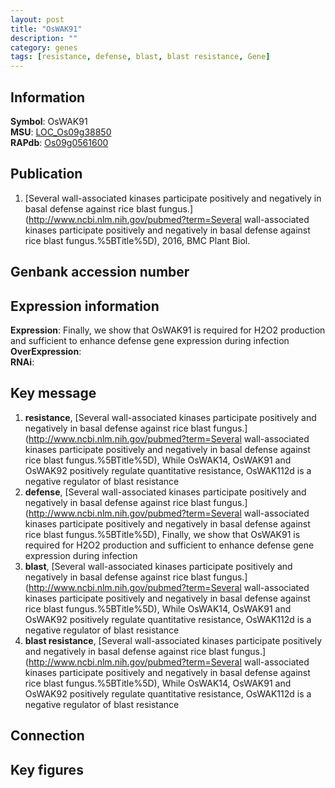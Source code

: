 ```yaml
---
layout: post
title: "OsWAK91"
description: ""
category: genes
tags: [resistance, defense, blast, blast resistance, Gene]
---
```


## Information
__Symbol__: OsWAK91  
__MSU__: [LOC_Os09g38850](http://rice.plantbiology.msu.edu/cgi-bin/ORF_infopage.cgi?orf=LOC_Os09g38850)  
__RAPdb__: [Os09g0561600](http://rapdb.dna.affrc.go.jp/viewer/gbrowse_details/irgsp1?name=Os09g0561600)  

## Publication
1. [Several wall-associated kinases participate positively and negatively in basal defense against rice blast fungus.](http://www.ncbi.nlm.nih.gov/pubmed?term=Several wall-associated kinases participate positively and negatively in basal defense against rice blast fungus.%5BTitle%5D), 2016, BMC Plant Biol.

## Genbank accession number

## Expression information
__Expression__: Finally, we show that OsWAK91 is required for H2O2 production and sufficient to enhance defense gene expression during infection  
__OverExpression__:  
__RNAi__:  

## Key message
1. __resistance__, [Several wall-associated kinases participate positively and negatively in basal defense against rice blast fungus.](http://www.ncbi.nlm.nih.gov/pubmed?term=Several wall-associated kinases participate positively and negatively in basal defense against rice blast fungus.%5BTitle%5D),  While OsWAK14, OsWAK91 and OsWAK92 positively regulate quantitative resistance, OsWAK112d is a negative regulator of blast resistance
2. __defense__, [Several wall-associated kinases participate positively and negatively in basal defense against rice blast fungus.](http://www.ncbi.nlm.nih.gov/pubmed?term=Several wall-associated kinases participate positively and negatively in basal defense against rice blast fungus.%5BTitle%5D),  Finally, we show that OsWAK91 is required for H2O2 production and sufficient to enhance defense gene expression during infection
3. __blast__, [Several wall-associated kinases participate positively and negatively in basal defense against rice blast fungus.](http://www.ncbi.nlm.nih.gov/pubmed?term=Several wall-associated kinases participate positively and negatively in basal defense against rice blast fungus.%5BTitle%5D),  While OsWAK14, OsWAK91 and OsWAK92 positively regulate quantitative resistance, OsWAK112d is a negative regulator of blast resistance
4. __blast resistance__, [Several wall-associated kinases participate positively and negatively in basal defense against rice blast fungus.](http://www.ncbi.nlm.nih.gov/pubmed?term=Several wall-associated kinases participate positively and negatively in basal defense against rice blast fungus.%5BTitle%5D),  While OsWAK14, OsWAK91 and OsWAK92 positively regulate quantitative resistance, OsWAK112d is a negative regulator of blast resistance

## Connection

## Key figures


